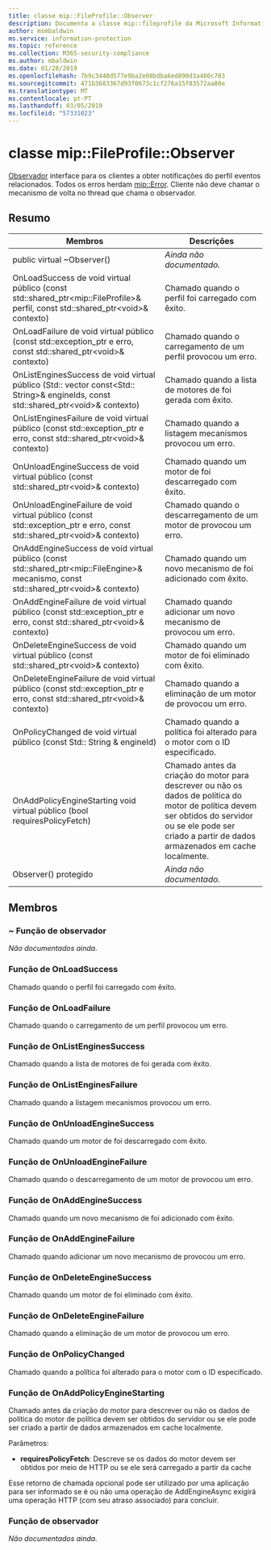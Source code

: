 ```yaml
---
title: classe mip::FileProfile::Observer
description: Documenta a classe mip::fileprofile da Microsoft Information Protection (MIP) SDK.
author: msmbaldwin
ms.service: information-protection
ms.topic: reference
ms.collection: M365-security-compliance
ms.author: mbaldwin
ms.date: 01/28/2019
ms.openlocfilehash: 7b9c3440d577e9ba2e08bdba6ed890d3a480c783
ms.sourcegitcommit: 471b3683367d93f0673c1cf276a15f83572aa80e
ms.translationtype: MT
ms.contentlocale: pt-PT
ms.lasthandoff: 03/05/2019
ms.locfileid: "57331023"
---
```

# <a name="class-mipfileprofileobserver"></a>classe mip::FileProfile::Observer 
[Observador](class_mip_fileprofile_observer.md) interface para os clientes a obter notificações do perfil eventos relacionados.
Todos os erros herdam [mip::Error](class_mip_error.md). Cliente não deve chamar o mecanismo de volta no thread que chama o observador.
  
## <a name="summary"></a>Resumo
 Membros                        | Descrições                                
--------------------------------|---------------------------------------------
public virtual ~Observer()  | _Ainda não documentado._
OnLoadSuccess de void virtual público (const std::shared_ptr\<mip::FileProfile\>& perfil, const std::shared_ptr\<void\>& contexto)  |  Chamado quando o perfil foi carregado com êxito.
OnLoadFailure de void virtual público (const std::exception_ptr e erro, const std::shared_ptr\<void\>& contexto)  |  Chamado quando o carregamento de um perfil provocou um erro.
OnListEnginesSuccess de void virtual público (Std:: vector const\<Std:: String\>& engineIds, const std::shared_ptr\<void\>& contexto)  |  Chamado quando a lista de motores de foi gerada com êxito.
OnListEnginesFailure de void virtual público (const std::exception_ptr e erro, const std::shared_ptr\<void\>& contexto)  |  Chamado quando a listagem mecanismos provocou um erro.
OnUnloadEngineSuccess de void virtual público (const std::shared_ptr\<void\>& contexto)  |  Chamado quando um motor de foi descarregado com êxito.
OnUnloadEngineFailure de void virtual público (const std::exception_ptr e erro, const std::shared_ptr\<void\>& contexto)  |  Chamado quando o descarregamento de um motor de provocou um erro.
OnAddEngineSuccess de void virtual público (const std::shared_ptr\<mip::FileEngine\>& mecanismo, const std::shared_ptr\<void\>& contexto)  |  Chamado quando um novo mecanismo de foi adicionado com êxito.
OnAddEngineFailure de void virtual público (const std::exception_ptr e erro, const std::shared_ptr\<void\>& contexto)  |  Chamado quando adicionar um novo mecanismo de provocou um erro.
OnDeleteEngineSuccess de void virtual público (const std::shared_ptr\<void\>& contexto)  |  Chamado quando um motor de foi eliminado com êxito.
OnDeleteEngineFailure de void virtual público (const std::exception_ptr e erro, const std::shared_ptr\<void\>& contexto)  |  Chamado quando a eliminação de um motor de provocou um erro.
OnPolicyChanged de void virtual público (const Std:: String & engineId)  |  Chamado quando a política foi alterado para o motor com o ID especificado.
OnAddPolicyEngineStarting void virtual público (bool requiresPolicyFetch)  |  Chamado antes da criação do motor para descrever ou não os dados de política do motor de política devem ser obtidos do servidor ou se ele pode ser criado a partir de dados armazenados em cache localmente.
Observer() protegido  | _Ainda não documentado._
  
## <a name="members"></a>Membros
  
### <a name="observer-function"></a>~ Função de observador
_Não documentados ainda._

  
### <a name="onloadsuccess-function"></a>Função de OnLoadSuccess
Chamado quando o perfil foi carregado com êxito.
  
### <a name="onloadfailure-function"></a>Função de OnLoadFailure
Chamado quando o carregamento de um perfil provocou um erro.
  
### <a name="onlistenginessuccess-function"></a>Função de OnListEnginesSuccess
Chamado quando a lista de motores de foi gerada com êxito.
  
### <a name="onlistenginesfailure-function"></a>Função de OnListEnginesFailure
Chamado quando a listagem mecanismos provocou um erro.
  
### <a name="onunloadenginesuccess-function"></a>Função de OnUnloadEngineSuccess
Chamado quando um motor de foi descarregado com êxito.
  
### <a name="onunloadenginefailure-function"></a>Função de OnUnloadEngineFailure
Chamado quando o descarregamento de um motor de provocou um erro.
  
### <a name="onaddenginesuccess-function"></a>Função de OnAddEngineSuccess
Chamado quando um novo mecanismo de foi adicionado com êxito.
  
### <a name="onaddenginefailure-function"></a>Função de OnAddEngineFailure
Chamado quando adicionar um novo mecanismo de provocou um erro.
  
### <a name="ondeleteenginesuccess-function"></a>Função de OnDeleteEngineSuccess
Chamado quando um motor de foi eliminado com êxito.
  
### <a name="ondeleteenginefailure-function"></a>Função de OnDeleteEngineFailure
Chamado quando a eliminação de um motor de provocou um erro.
  
### <a name="onpolicychanged-function"></a>Função de OnPolicyChanged
Chamado quando a política foi alterado para o motor com o ID especificado.
  
### <a name="onaddpolicyenginestarting-function"></a>Função de OnAddPolicyEngineStarting
Chamado antes da criação do motor para descrever ou não os dados de política do motor de política devem ser obtidos do servidor ou se ele pode ser criado a partir de dados armazenados em cache localmente.

Parâmetros:  
* **requiresPolicyFetch**: Descreve se os dados do motor devem ser obtidos por meio de HTTP ou se ele será carregado a partir da cache


Esse retorno de chamada opcional pode ser utilizado por uma aplicação para ser informado se é ou não uma operação de AddEngineAsync exigirá uma operação HTTP (com seu atraso associado) para concluir.
  
### <a name="observer-function"></a>Função de observador
_Não documentados ainda._
